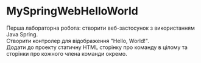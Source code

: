 # MySpringWebHelloWorld
Перша лабораторна робота: створити веб-застосунок з використанням Java Spring.  
Створити контролер для відображення "Hello, World!".  
Додати до проекту статичну HTML сторінку про команду в цілому та сторінки про кожного члена команди окремо.
